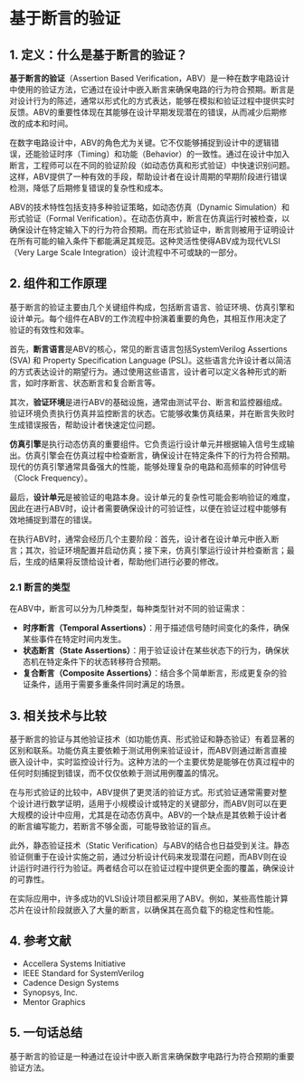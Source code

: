 # 基于断言的验证

## 1. 定义：什么是**基于断言的验证**？
**基于断言的验证**（Assertion Based Verification，ABV）是一种在数字电路设计中使用的验证方法，它通过在设计中嵌入断言来确保电路的行为符合预期。断言是对设计行为的陈述，通常以形式化的方式表达，能够在模拟和验证过程中提供实时反馈。ABV的重要性体现在其能够在设计早期发现潜在的错误，从而减少后期修改的成本和时间。

在数字电路设计中，ABV的角色尤为关键。它不仅能够捕捉到设计中的逻辑错误，还能验证时序（Timing）和功能（Behavior）的一致性。通过在设计中加入断言，工程师可以在不同的验证阶段（如动态仿真和形式验证）中快速识别问题。这样，ABV提供了一种有效的手段，帮助设计者在设计周期的早期阶段进行错误检测，降低了后期修复错误的复杂性和成本。

ABV的技术特性包括支持多种验证策略，如动态仿真（Dynamic Simulation）和形式验证（Formal Verification）。在动态仿真中，断言在仿真运行时被检查，以确保设计在特定输入下的行为符合预期。而在形式验证中，断言则被用于证明设计在所有可能的输入条件下都能满足其规范。这种灵活性使得ABV成为现代VLSI（Very Large Scale Integration）设计流程中不可或缺的一部分。

## 2. 组件和工作原理
基于断言的验证主要由几个关键组件构成，包括断言语言、验证环境、仿真引擎和设计单元。每个组件在ABV的工作流程中扮演着重要的角色，其相互作用决定了验证的有效性和效率。

首先，**断言语言**是ABV的核心，常见的断言语言包括SystemVerilog Assertions (SVA) 和 Property Specification Language (PSL)。这些语言允许设计者以简洁的方式表达设计的期望行为。通过使用这些语言，设计者可以定义各种形式的断言，如时序断言、状态断言和复合断言等。

其次，**验证环境**是进行ABV的基础设施，通常由测试平台、断言和监控器组成。验证环境负责执行仿真并监控断言的状态。它能够收集仿真结果，并在断言失败时生成错误报告，帮助设计者快速定位问题。

**仿真引擎**是执行动态仿真的重要组件。它负责运行设计单元并根据输入信号生成输出。仿真引擎会在仿真过程中检查断言，确保设计在特定条件下的行为符合预期。现代的仿真引擎通常具备强大的性能，能够处理复杂的电路和高频率的时钟信号（Clock Frequency）。

最后，**设计单元**是被验证的电路本身。设计单元的复杂性可能会影响验证的难度，因此在进行ABV时，设计者需要确保设计的可验证性，以便在验证过程中能够有效地捕捉到潜在的错误。

在执行ABV时，通常会经历几个主要阶段：首先，设计者在设计单元中嵌入断言；其次，验证环境配置并启动仿真；接下来，仿真引擎运行设计并检查断言；最后，生成的结果将反馈给设计者，帮助他们进行必要的修改。

### 2.1 断言的类型
在ABV中，断言可以分为几种类型，每种类型针对不同的验证需求：

- **时序断言（Temporal Assertions）**：用于描述信号随时间变化的条件，确保某些事件在特定时间内发生。
- **状态断言（State Assertions）**：用于验证设计在某些状态下的行为，确保状态机在特定条件下的状态转移符合预期。
- **复合断言（Composite Assertions）**：结合多个简单断言，形成更复杂的验证条件，适用于需要多重条件同时满足的场景。

## 3. 相关技术与比较
基于断言的验证与其他验证技术（如功能仿真、形式验证和静态验证）有着显著的区别和联系。功能仿真主要依赖于测试用例来验证设计，而ABV则通过断言直接嵌入设计中，实时监控设计行为。这种方法的一个主要优势是能够在仿真过程中的任何时刻捕捉到错误，而不仅仅依赖于测试用例覆盖的情况。

在与形式验证的比较中，ABV提供了更灵活的验证方式。形式验证通常需要对整个设计进行数学证明，适用于小规模设计或特定的关键部分，而ABV则可以在更大规模的设计中应用，尤其是在动态仿真中。ABV的一个缺点是其依赖于设计者的断言编写能力，若断言不够全面，可能导致验证的盲点。

此外，静态验证技术（Static Verification）与ABV的结合也日益受到关注。静态验证侧重于在设计实施之前，通过分析设计代码来发现潜在问题，而ABV则在设计运行时进行行为验证。两者结合可以在验证过程中提供更全面的覆盖，确保设计的可靠性。

在实际应用中，许多成功的VLSI设计项目都采用了ABV。例如，某些高性能计算芯片在设计阶段就嵌入了大量的断言，以确保其在高负载下的稳定性和性能。

## 4. 参考文献
- Accellera Systems Initiative
- IEEE Standard for SystemVerilog
- Cadence Design Systems
- Synopsys, Inc.
- Mentor Graphics

## 5. 一句话总结
基于断言的验证是一种通过在设计中嵌入断言来确保数字电路行为符合预期的重要验证方法。